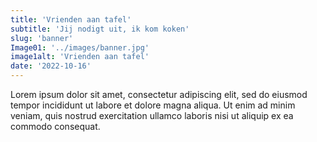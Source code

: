 ```yaml
---
title: 'Vrienden aan tafel'
subtitle: 'Jij nodigt uit, ik kom koken'
slug: 'banner'
Image01: '../images/banner.jpg'
image1alt: 'Vrienden aan tafel'
date: '2022-10-16'
---
```

Lorem ipsum dolor sit amet, consectetur adipiscing elit, sed do eiusmod tempor incididunt ut labore et dolore magna aliqua. Ut enim ad minim veniam, quis nostrud exercitation ullamco laboris nisi ut aliquip ex ea commodo consequat.